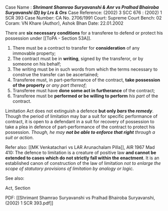 Case Name : ***Shrimant Shamrao Suryavanshi & Anr vs Pralhad Bhairoba Suryavanshi (D) by Lrs & Ors***
Case Reference: (2002) 3 SCC 676 : (2002) 1 SCR 393
Case Number: CA No. 2706/1991
Court: Supreme Court
Bench: 02
Coram: VN Khare (Author), Ashok Bhan
Date: 22.01.2002

There are **six necessary conditions** for a transferee to defend or protect his possession under [[ToPA - Section 53A]].
1. There must be a contract to transfer for **consideration** of any immovable property;
2. The contract must be in **writing**, signed by the transferor, or by someone on his behalf;
3. The writing must be in such words from which the terms necessary to construe the transfer can be ascertained;
4. Transferee must, in part-performance of the contract, **take possession of the property** *or any part thereof*;
5. Transferee must have **done some act in furtherance** of the contract;
6. Transferee must be **performed or be willing to perform** *his part* of the contract.

Limitation Act does not extinguish a defence **but only *bars* the *remedy***.
	Though the period of limitation may bar a suit for specific performance of contract, it is open to a defendant in a suit for recovery of possession to take a plea in defence of part-performance of the contract to protect his possession. *Though, he may **not be able to enforce that right** through a suit or action*. 

Refer also:
[[MK Venkatachari vs LAR Arunachalam Pilla]], AIR 1967 Mad 410: The defence to limitation is a creature of positive law **and cannot be extended to cases which do not strictly fall within the enactment**. It is an established canon of construction of the law of limitation *not to enlarge the scope of statutory provisions of limitation by analogy or logic.*


See also:
 
Act, Section

PDF:
[[Shrimant Shamrao Suryavanshi vs Pralhad Bhairoba Suryavanshi, (2002) 1 SCR 393.pdf]]